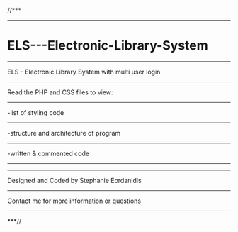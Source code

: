 //***
*****
# ELS---Electronic-Library-System
*****
ELS - Electronic Library System with multi user login
*****
Read the PHP and CSS files to view:
*****
-list of styling code
*****
-structure and architecture of program
*****
-written & commented code
*****
*****
Designed and Coded by Stephanie Eordanidis
*****
Contact me for more information or questions
*****
***//

